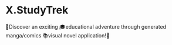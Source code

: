 # X.StudyTrek
🌟Discover an exciting 🎓educational adventure through generated manga/comics 📚visual novel application!🎉
